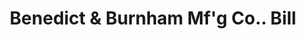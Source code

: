 ---
doi: 10.7916/D85440JN
date_other: '1879'
date_other_textual: '1879'
form: printed ephemera
genre:
- Invoices
name:
- Benedict & Burnham Mf'g Co.
object_in_context_url: https://biggert.cul.columbia.edu/items/view/ave_biggert_00329
subject_hierarchical_geographic:
- Boston, Massachusetts, United States
subject_name:
- Benedict & Burnham Mf'g Co.
title: Benedict & Burnham Mf'g Co.. Bill
sort_title: Benedict & Burnham Mf'g Co.. Bill
call_number: ave_biggert_00329
coordinates:
- 42.35805555555556,-71.06361111111111
pid: ave_biggert_00329
identifiers: ave_biggert_00329
canvas_id: ldpd:395603
permalink: "/items/ave_biggert_00329/"
layout: iiif-image-page
---